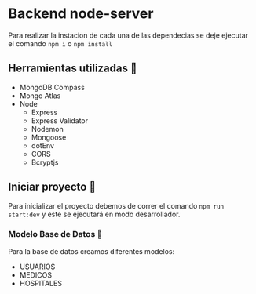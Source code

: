 # Backend node-server
Para realizar la instacion de cada una de las dependecias se deje ejecutar el comando `npm i` o `npm install`

## Herramientas utilizadas 🔧

- MongoDB Compass 
- Mongo Atlas
- Node
  - Express
  - Express Validator
  - Nodemon
  - Mongoose
  - dotEnv
  - CORS
  - Bcryptjs

## Iniciar proyecto 🚀

Para inicializar el proyecto debemos de correr el comando `npm run start:dev` y este se ejecutará en modo desarrollador.

### Modelo Base de Datos 💾

Para la base de datos creamos diferentes modelos:

- USUARIOS
- MEDICOS
- HOSPITALES